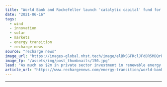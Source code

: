 ```yaml
---
title: "World Bank and Rockefeller launch 'catalytic capital' fund for African energy transition"
date: "2021-06-16"
tags: 
  - wind
  - innovation
  - solar
  - markets
  - energy transition
  - recharge news
source: "recharge news"
image_url: "https://images-global.nhst.tech/image/elBkSGFRclJFdDR5MDQrR2VzbjJVWHRuanBzeFpYNDZaUksvcFFqYXJXVT0=/nhst/binary/67c5d9d9d3a64e1dc971591f83e62e5c"
image_fp: "/assets/img/post_thumbnails/150.jpg"
lead: "As much as $2m in private sector investment in renewable energy projects in Sub-Saharan nations expected to be sparked by new financial injection"
article_url: "https://www.rechargenews.com/energy-transition/world-bank-and-rockefeller-launch-catalytic-capital-fund-for-african-energy-transition/2-1-1026383"
---
```


---
